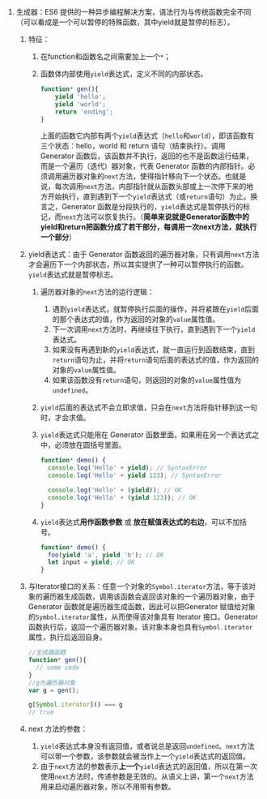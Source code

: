 1. 生成器：ES6 提供的一种异步编程解决方案，语法行为与传统函数完全不同（可以看成是一个可以暂停的特殊函数，其中yield就是暂停的标志）。
   1. 特征：

      1. 在function和函数名之间需要加上一个`*`；

      2. 函数体内部使用`yield`表达式，定义不同的内部状态。

         ```js
         function* gen(){
             yield 'hello';
             yield 'world';
             return 'ending';
         }
         ```

         上面的函数它内部有两个`yield`表达式（`hello`和`world`），即该函数有三个状态：hello，world 和 return 语句（结束执行）。调用 Generator 函数后，该函数并不执行，返回的也不是函数运行结果，而是一个遍历（迭代）器对象，代表 Generator 函数的内部指针。必须调用遍历器对象的`next`方法，使得指针移向下一个状态。也就是说，每次调用`next`方法，内部指针就从函数头部或上一次停下来的地方开始执行，直到遇到下一个`yield`表达式（或`return`语句）为止。换言之，Generator 函数是分段执行的，`yield`表达式是暂停执行的标记，而`next`方法可以恢复执行。（**简单来说就是Generator函数中的yield和return把函数分成了若干部分，每调用一次next方法，就执行一个部分**）

   2. yield表达式：由于 Generator 函数返回的遍历器对象，只有调用`next`方法才会遍历下一个内部状态，所以其实提供了一种可以暂停执行的函数。`yield`表达式就是暂停标志。

      1. 遍历器对象的`next`方法的运行逻辑：

         1. 遇到`yield`表达式，就暂停执行后面的操作，并将紧跟在`yield`后面的那个表达式的值，作为返回的对象的`value`属性值。
         2. 下一次调用`next`方法时，再继续往下执行，直到遇到下一个`yield`表达式。
         3. 如果没有再遇到新的`yield`表达式，就一直运行到函数结束，直到`return`语句为止，并将`return`语句后面的表达式的值，作为返回的对象的`value`属性值。
         4. 如果该函数没有`return`语句，则返回的对象的`value`属性值为`undefined`。

      2. `yield`后面的表达式不会立即求值，只会在`next`方法将指针移到这一句时，才会求值。

      3. `yield`表达式只能用在 Generator 函数里面，如果用在另一个表达式之中，必须放在圆括号里面。

         ```js
         function* demo() {
           console.log('Hello' + yield); // SyntaxError
           console.log('Hello' + yield 123); // SyntaxError
         
           console.log('Hello' + (yield)); // OK
           console.log('Hello' + (yield 123)); // OK
         }
         ```

      4. `yield`表达式**用作函数参数** 或 **放在赋值表达式的右边**，可以不加括号。

         ```js
         function* demo() {
           foo(yield 'a', yield 'b'); // OK
           let input = yield; // OK
         }
         ```

   3. 与Iterator接口的关系：任意一个对象的`Symbol.iterator`方法，等于该对象的遍历器生成函数，调用该函数会返回该对象的一个遍历器对象，由于 Generator 函数就是遍历器生成函数，因此可以把Generator 赋值给对象的`Symbol.iterator`属性，从而使得该对象具有 Iterator 接口。Generator 函数执行后，返回一个遍历器对象。该对象本身也具有`Symbol.iterator`属性，执行后返回自身。

      ```js
      //生成器函数
      function* gen(){
        // some code
      }
      //g为遍历器对象
      var g = gen();
      
      g[Symbol.iterator]() === g
      // true
      ```

   4. next 方法的参数：

      1. `yield`表达式本身没有返回值，或者说总是返回`undefined`。`next`方法可以带一个参数，该参数就会被当作上一个`yield`表达式的返回值。
      2. 由于`next`方法的参数表示**上一个**`yield`表达式的返回值，所以在第一次使用`next`方法时，传递参数是无效的。从语义上讲，第一个`next`方法用来启动遍历器对象，所以不用带有参数。